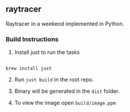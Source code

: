 ## raytracer

Raytracer in a weekend implemented in Python.

### Build Instructions


1. Install just to run the tasks
```shell

brew install just 

```

2. Run `just build` in the root repo.

3. Binary will be generated in the `dist` folder.

4. To view the image open `build/image.ppm`

